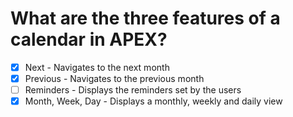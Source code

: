 # What are the three features of a calendar in APEX?

- [x] Next - Navigates to the next month
- [x] Previous - Navigates to the previous month
- [ ] Reminders - Displays the reminders set by the users
- [x] Month, Week, Day - Displays a monthly, weekly and daily view